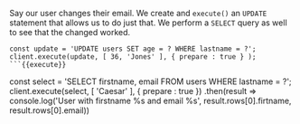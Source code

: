 Say our user changes their email. We create and `execute()` an `UPDATE` statement that allows us to do just that. We perform a `SELECT` query as well to see that the changed worked.

```
const update = 'UPDATE users SET age = ? WHERE lastname = ?';
client.execute(update, [ 36, 'Jones' ], { prepare : true } );
```{{execute}}

```
const select = 'SELECT firstname, email FROM users WHERE lastname = ?';
client.execute(select, [ 'Caesar' ], { prepare : true })
  .then(result => console.log('User with firstname %s and email %s', result.rows[0].firtname, result.rows[0].email))
```{{execute}}
